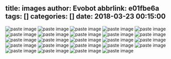 title: images
author: Evobot
abbrlink: e01fbe6a
tags: []
categories: []
date: 2018-03-23 00:15:00
---
![paste image](http://p5qynomrl.bkt.clouddn.com/152173531953668h6dyus.png?imageslim)
![paste image](http://p5qynomrl.bkt.clouddn.com/1521816629431xbicnwsb.png?imageslim)
![paste image](http://p5qynomrl.bkt.clouddn.com/1522075826408alwrya2w.png?imageslim)
![paste image](http://p5qynomrl.bkt.clouddn.com/1522076578398hgl3ncm4.png?imageslim)
![paste image](http://p5qynomrl.bkt.clouddn.com/1522162144804yntgfqme.png?imageslim)
![paste image](http://p5qynomrl.bkt.clouddn.com/15222440423936fdqcu2t.png?imageslim)
![paste image](http://p5qynomrl.bkt.clouddn.com/1522771004764cu3a7i8u.png?imageslim)
![paste image](http://p5qynomrl.bkt.clouddn.com/1523288634264cki496jp.png?imageslim)
![paste image](http://p5qynomrl.bkt.clouddn.com/1523378473666fges139o.png?imageslim)
![paste image](http://p5qynomrl.bkt.clouddn.com/1523456458706v7d50vlz.png?imageslim)
![paste image](http://p5qynomrl.bkt.clouddn.com/1523544542096lpvuekxi.png?imageslim)
![paste image](http://p5qynomrl.bkt.clouddn.com/1523544586409fzzd4jl7.png?imageslim)
![paste image](http://p5qynomrl.bkt.clouddn.com/1523547969821sdmsr6q0.png?imageslim)
![paste image](http://p5qynomrl.bkt.clouddn.com/15236446713184315ls9p.png?imageslim)
![paste image](http://p5qynomrl.bkt.clouddn.com/1523810699086ylm0327m.png?imageslim)
![paste image](http://p5qynomrl.bkt.clouddn.com/15238112046500szvwym3.png?imageslim)
![paste image](http://p5qynomrl.bkt.clouddn.com/15239803743973aqlnr8b.png?imageslim)
![paste image](http://p5qynomrl.bkt.clouddn.com/15239832162285ykeole1.png?imageslim)
![paste image](http://p5qynomrl.bkt.clouddn.com/1524663037714kppzgbbw.png?imageslim)
![paste image](http://p5qynomrl.bkt.clouddn.com/1524664933060dp4ahdbl.png?imageslim)
![paste image](http://p5qynomrl.bkt.clouddn.com/1524664982318vn5zo4k7.png?imageslim)
![paste image](http://p5qynomrl.bkt.clouddn.com/1524665036744upqnxqqe.png?imageslim)
![paste image](http://p5qynomrl.bkt.clouddn.com/1524669414781k7u9ah56.png?imageslim)
![paste image](http://p5qynomrl.bkt.clouddn.com/1524669534782i30jjmce.png?imageslim)
